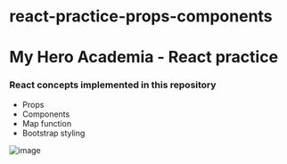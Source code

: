 # react-practice-props-components
<h1>My Hero Academia - React practice</h1>
<h3> React concepts implemented in this repository </h3>
<ul>
  <li>Props</li>
  <li>Components</li>
  <li>Map function</li>
  <li>Bootstrap styling</li>
</ul>

![image](https://user-images.githubusercontent.com/94074831/152246436-be0970f1-6b44-47ca-8b34-249d24a7697c.png)
